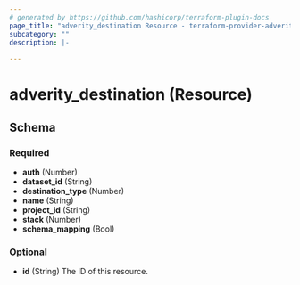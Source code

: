 ```yaml
---
# generated by https://github.com/hashicorp/terraform-plugin-docs
page_title: "adverity_destination Resource - terraform-provider-adverity"
subcategory: ""
description: |-
  
---
```


# adverity_destination (Resource)





<!-- schema generated by tfplugindocs -->
## Schema

### Required

- **auth** (Number)
- **dataset_id** (String)
- **destination_type** (Number)
- **name** (String)
- **project_id** (String)
- **stack** (Number)
- **schema_mapping** (Bool)

### Optional

- **id** (String) The ID of this resource.



